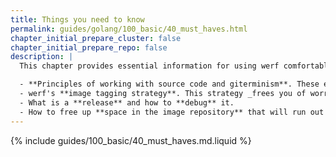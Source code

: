 ```yaml
---
title: Things you need to know
permalink: guides/golang/100_basic/40_must_haves.html
chapter_initial_prepare_cluster: false
chapter_initial_prepare_repo: false
description: |
  This chapter provides essential information for using werf comfortably:

  - **Principles of working with source code and giterminism**. These ensure reliability and reproducibility and unify all processes.
  - werf's **image tagging strategy**. This strategy _frees you of worries_ about tagging rules, building and deploying images.
  - What is a **release** and how to **debug** it.
  - How to free up **space in the image repository** that will run out sooner or later.
---
```


{% include guides/100_basic/40_must_haves.md.liquid %}

